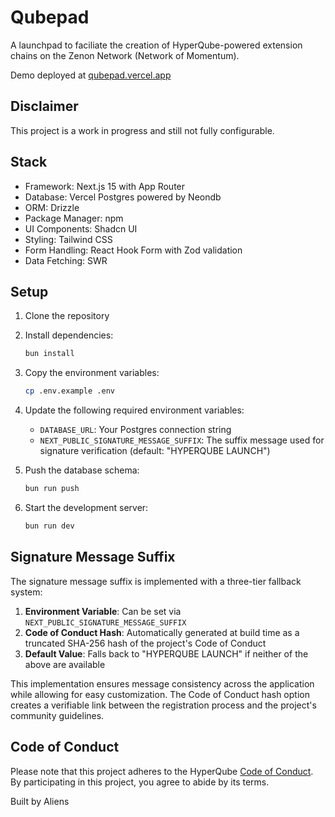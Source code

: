 # Qubepad

A launchpad to faciliate the creation of HyperQube-powered extension chains on the Zenon Network (Network of Momentum).

Demo deployed at [qubepad.vercel.app](https://qubepad.vercel.app)

## Disclaimer

This project is a work in progress and still not fully configurable.

## Stack

-   Framework: Next.js 15 with App Router
-   Database: Vercel Postgres powered by Neondb
-   ORM: Drizzle
-   Package Manager: npm
-   UI Components: Shadcn UI
-   Styling: Tailwind CSS
-   Form Handling: React Hook Form with Zod validation
-   Data Fetching: SWR

## Setup

1. Clone the repository
2. Install dependencies:
    ```bash
    bun install
    ```
3. Copy the environment variables:
    ```bash
    cp .env.example .env
    ```
4. Update the following required environment variables:

    - `DATABASE_URL`: Your Postgres connection string
    - `NEXT_PUBLIC_SIGNATURE_MESSAGE_SUFFIX`: The suffix message used for signature verification (default: "HYPERQUBE LAUNCH")

5. Push the database schema:
    ```bash
    bun run push
    ```
6. Start the development server:
    ```bash
    bun run dev
    ```

## Signature Message Suffix

The signature message suffix is implemented with a three-tier fallback system:

1. **Environment Variable**: Can be set via `NEXT_PUBLIC_SIGNATURE_MESSAGE_SUFFIX`
2. **Code of Conduct Hash**: Automatically generated at build time as a truncated SHA-256 hash of the project's Code of Conduct
3. **Default Value**: Falls back to "HYPERQUBE LAUNCH" if neither of the above are available

This implementation ensures message consistency across the application while allowing for easy customization. The Code of Conduct hash option creates a verifiable link between the registration process and the project's community guidelines.

## Code of Conduct

Please note that this project adheres to the HyperQube [Code of Conduct](https://github.com/hypercore-one/hyperqube_z/blob/hyperqube_z/CODE_OF_CONDUCT.md). By participating in this project, you agree to abide by its terms.

Built by Aliens
